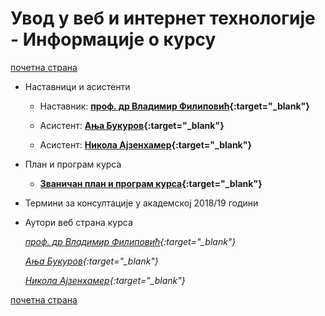 # Увод у веб и интернет технологије - Информације о курсу  

[почетна страна](../README.md)

* Наставници и асистенти  

  * Наставник: **[проф. др Владимир Филиповић](https://vladofilipovic.github.io/index-en.html){:target="_blank"}**

  * Асистент: **[Ања Букуров](http://poincare.matf.bg.ac.rs/~anja_bukurov/){:target="_blank"}**

  * Асистент: **[Никола Ајзенхамер](http://poincare.matf.bg.ac.rs/~nikola_ajzenhamer/){:target="_blank"}**

* План и програм курса

  * **[Званичан план и програм курса](R130_-_Uvod_u_veb_i_internet_tehnologije.pdf){:target="_blank"}**

* Термини за консултације у академској 2018/19 години

* Аутори веб страна курса

  *[проф. др Владимир Филиповић](https://vladofilipovic.github.io/index-en.html){:target="_blank"}*

  *[Ања Букуров](http://poincare.matf.bg.ac.rs/~anja_bukurov/){:target="_blank"}*

  *[Никола Ајзенхамер](http://poincare.matf.bg.ac.rs/~nikola_ajzenhamer/){:target="_blank"}*

[почетна страна](../README.md)
